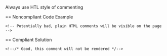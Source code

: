 Always use HTL style of commenting

== Noncompliant Code Example

``
    <!-- Potentially bad, plain HTML comments will be visible on the page -->
``

== Compliant Solution

``
    <!--/* Good, this comment will not be rendered */-->
``
